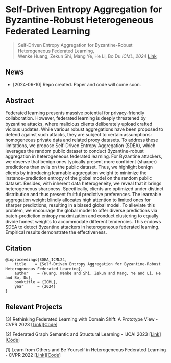 # Self-Driven Entropy Aggregation for Byzantine-Robust Heterogeneous Federated Learning

> Self-Driven Entropy Aggregation for Byzantine-Robust Heterogeneous
Federated Learning,            
> Wenke Huang, Zekun Shi, Mang Ye, He Li, Bo Du
> *ICML, 2024*
> [Link]()

## News
* [2024-06-10] Repo created. Paper and code will come soon.

## Abstract
Federated learning presents massive potential for privacy-friendly collaboration. However, federated learning is deeply threatened by byzantine attacks, where malicious clients deliberately upload crafted vicious updates. While various robust aggregations have been proposed to defend against such attacks, they are subject to certain assumptions: homogeneous private data and related proxy datasets. To address these limitations, we propose Self-Driven Entropy Aggregation (SDEA), which leverages the random public dataset to conduct Byzantine-robust aggregation in heterogeneous federated learning. For Byzantine attackers, we observe that benign ones typically present more confident (sharper) predictions than evils on the public dataset. Thus, we highlight benign clients by introducing learnable aggregation weight to minimize the instance-prediction entropy of the global model on the random public dataset. Besides, with inherent data heterogeneity, we reveal that it brings heterogeneous sharpness. Specifically, clients are optimized under distinct distribution and thus present fruitful predictive preferences. The learnable aggregation weight blindly allocates high attention to limited ones for sharper predictions, resulting in a biased global model. To alleviate this problem, we encourage the global model to offer diverse predictions via batch-prediction entropy maximization and conduct clustering to equally divide honest weights to accommodate different tendencies. This endows SDEA to detect Byzantine attackers in heterogeneous federated learning. Empirical results demonstrate the effectiveness.
## Citation
```
@inproceedings{SDEA_ICML24,
    title    = {Self-Driven Entropy Aggregation for Byzantine-Robust Heterogeneous Federated Learning},
    author    = {Huang, Wenke and Shi, Zekun and Mang, Ye and Li, He and Bo, Du},
    booktitle = {ICML},
    year      = {2024}
}
```

## Relevant Projects
[3] Rethinking Federated Learning with Domain Shift: A Prototype View - CVPR 2023 [[Link](https://openaccess.thecvf.com/content/CVPR2023/papers/Huang_Rethinking_Federated_Learning_With_Domain_Shift_A_Prototype_View_CVPR_2023_paper.pdf)][[Code](https://github.com/WenkeHuang/RethinkFL)]

[2] Federated Graph Semantic and Structural Learning - IJCAI 2023 [[Link](https://marswhu.github.io/publications/files/FGSSL.pdf)][[Code](https://github.com/wgc-research/fgssl)]

[1] Learn from Others and Be Yourself in Heterogeneous Federated Learning - CVPR 2022 [[Link](https://openaccess.thecvf.com/content/CVPR2022/papers/Huang_Learn_From_Others_and_Be_Yourself_in_Heterogeneous_Federated_Learning_CVPR_2022_paper.pdf)][[Code](https://github.com/WenkeHuang/FCCL)]
